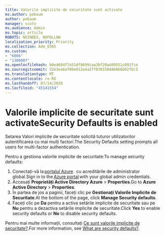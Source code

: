 ```yaml
---
title: Valorile implicite de securitate sunt activate
ms.author: pebaum
author: pebaum
manager: scotv
ms.audience: Admin
ms.topic: article
ROBOTS: NOINDEX, NOFOLLOW
localization_priority: Priority
ms.collection: Adm_O365
ms.custom:
- "6006"
- "1300007"
ms.openlocfilehash: b0e4604f7a52df8699caa3bf20add9551c091fce
ms.sourcegitcommit: 32e3ea6af00e012a4a2ff0701584d6866b92fbc3
ms.translationtype: MT
ms.contentlocale: ro-RO
ms.lasthandoff: 07/14/2020
ms.locfileid: "45141554"
---
```

# <a name="security-defaults-is-enabled"></a><span data-ttu-id="5534f-102">Valorile implicite de securitate sunt activate</span><span class="sxs-lookup"><span data-stu-id="5534f-102">Security Defaults is enabled</span></span>

<span data-ttu-id="5534f-103">Setarea Valori implicite de securitate solicită tuturor utilizatorilor autentificarea cu mai mulți factori.</span><span class="sxs-lookup"><span data-stu-id="5534f-103">The Security Defaults setting prompts all users for multi-factor authentication.</span></span>

<span data-ttu-id="5534f-104">Pentru a gestiona valorile implicite de securitate:</span><span class="sxs-lookup"><span data-stu-id="5534f-104">To manage security defaults:</span></span>

1. <span data-ttu-id="5534f-105">Conectați-vă la [portalul Azure](https://ms.portal.azure.com/)   cu acreditările de administrator global.</span><span class="sxs-lookup"><span data-stu-id="5534f-105">Sign in to the [Azure portal](https://ms.portal.azure.com/) with your global admin credentials.</span></span>
2. <span data-ttu-id="5534f-106">Accesați **Proprietăți Active Directory Azure**  >  **Properties**.</span><span class="sxs-lookup"><span data-stu-id="5534f-106">Go to **Azure Active Directory** > **Properties**.</span></span>
3. <span data-ttu-id="5534f-107">În partea de jos a paginii, faceți clic pe **Gestionați Valorile Implicite de Securitate**.</span><span class="sxs-lookup"><span data-stu-id="5534f-107">At the bottom of the page, click **Manage Security defaults**.</span></span>
4. <span data-ttu-id="5534f-108">Faceți clic pe **Da** pentru a activa setările implicite de securitate sau pe **Nu** pentru a dezactiva setările implicite de securitate.</span><span class="sxs-lookup"><span data-stu-id="5534f-108">Click **Yes** to enable security defaults or **No** to disable security defaults.</span></span>

<span data-ttu-id="5534f-109">Pentru mai multe informații, consultați [Ce sunt valorile implicite de securitate?](https://docs.microsoft.com/azure/active-directory/fundamentals/concept-fundamentals-security-defaults).</span><span class="sxs-lookup"><span data-stu-id="5534f-109">For more information, see [What are security defaults?](https://docs.microsoft.com/azure/active-directory/fundamentals/concept-fundamentals-security-defaults).</span></span>